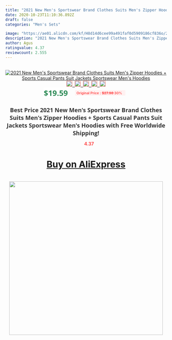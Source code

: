 ```yaml
---
title: "2021 New Men's Sportswear Brand Clothes Suits Men's Zipper Hoodies + Sports Casual Pants Suit Jackets Sportswear Men's Hoodies"
date: 2020-10-23T11:10:36.892Z
draft: false
categories: "Men's Sets"

image: "https://ae01.alicdn.com/kf/H8d14d6cee99a491faf0d5909186cf836o/2021-New-Men-s-Sportswear-Brand-Clothes-Suits-Men-s-Zipper-Hoodies-Sports-Casual-Pants-Suit.jpg"
description: "2021 New Men's Sportswear Brand Clothes Suits Men's Zipper Hoodies + Sports Casual Pants Suit Jackets Sportswear Men's Hoodies"
author: Agus
ratingvalue: 4.37
reviewcount: 2.555
---
```

<br>
<div style="text-align: center;">
<a href="https://s.click.aliexpress.com/e/_AFRxnP" target="_blank" rel="nofollow noopener noreferrer"><img alt="2021 New Men's Sportswear Brand Clothes Suits Men's Zipper Hoodies + Sports Casual Pants Suit Jackets Sportswear Men's Hoodies" class="magnifier-image" src="https://ae01.alicdn.com/kf/H8d14d6cee99a491faf0d5909186cf836o/2021-New-Men-s-Sportswear-Brand-Clothes-Suits-Men-s-Zipper-Hoodies-Sports-Casual-Pants-Suit.jpg_640x640.jpg">
<br>
<img style="border:1px solid salmon" src="https://ae01.alicdn.com/kf/H8d14d6cee99a491faf0d5909186cf836o/2021-New-Men-s-Sportswear-Brand-Clothes-Suits-Men-s-Zipper-Hoodies-Sports-Casual-Pants-Suit.jpg_120x120.jpg">&nbsp;&nbsp;<img style="border:1px solid salmon" src="https://ae01.alicdn.com/kf/He1d9367c21f94066821dddb11bd598fdb/2021-New-Men-s-Sportswear-Brand-Clothes-Suits-Men-s-Zipper-Hoodies-Sports-Casual-Pants-Suit.jpg_120x120.jpg">&nbsp;&nbsp;<img style="border:1px solid salmon" src="https://ae01.alicdn.com/kf/H8341589c7cdf48d89a0c8c9a6cc3b560x/2021-New-Men-s-Sportswear-Brand-Clothes-Suits-Men-s-Zipper-Hoodies-Sports-Casual-Pants-Suit.jpg_120x120.jpg">&nbsp;&nbsp;<img style="border:1px solid salmon" src="https://ae01.alicdn.com/kf/H8fcf7cfe1fc643d7a8096b6275cb253a2/2021-New-Men-s-Sportswear-Brand-Clothes-Suits-Men-s-Zipper-Hoodies-Sports-Casual-Pants-Suit.jpg_120x120.jpg">&nbsp;&nbsp;<img style="border:1px solid salmon" src="https://ae01.alicdn.com/kf/Hbff028a1e2f745deaa43d28562f54468k/2021-New-Men-s-Sportswear-Brand-Clothes-Suits-Men-s-Zipper-Hoodies-Sports-Casual-Pants-Suit.jpg_120x120.jpg"></a></div><br0>
<div style="text-align: center;"><span style="background-color: white; border: 0px; box-sizing: border-box; color: seagreen; display: inline-block; font-family: &quot;open sans&quot; , &quot;arial&quot; , &quot;helvetica&quot; , sans-serif , &quot;heiti&quot;; font-size: 24px; font-stretch: inherit; font-weight: 700; line-height: inherit; margin: 0px 10px 0px 0px; padding: 0px; vertical-align: middle;">$19.59 </span>
<span style="background: rgb(255 , 241 , 241); border-radius: 3px; border: 0px; box-sizing: border-box; color: #ff4747; display: inline-block; font-family: inherit; font-size: 12px; font-stretch: inherit; font-style: inherit; font-variant: inherit; font-weight: 600; line-height: inherit; margin: 0px; padding: 2px 5px; transform: scale(0.9); vertical-align: middle;">Original Price : <b style="text-decoration: line-through;">$27.98 </b> 30%&nbsp;&nbsp;</span></div>
<h1 style="color: #333333; display: inline-block; font-family: &quot;open sans&quot; , &quot;arial&quot; , &quot;helvetica&quot; , sans-serif , &quot;heiti&quot;; font-size: 18px; font-stretch: inherit; font-weight: 700; text-align: center;">Best Price 2021 New Men's Sportswear Brand Clothes Suits Men's Zipper Hoodies + Sports Casual Pants Suit Jackets Sportswear Men's Hoodies with Free Worldwide Shipping!</h1>
<div style="color: #ff4747; text-align: center;">
<img src="https://4.bp.blogspot.com/-M0ZcTcb-5uY/XleCXlxnR4I/AAAAAAAAAEc/OrjgMkXV1oMQFaCRZj5HQwOCBcu3w1FegCPcBGAYYCw/s1600/star.png" style="height: 15px;">&nbsp;<b>4.37</b></div>
<div class="button_cont" align="center"><a class="buynow_a" href="https://s.click.aliexpress.com/e/_AFRxnP" target="_blank" rel="nofollow noopener noreferrer"><H1>Buy on AliExpress</H1></a></div><br>
<div class="separator" style="clear: both; text-align: center;">
<img src="https://lh3.googleusercontent.com/-pTy5HemUv9M/XlePHvY0dAI/AAAAAAAAAE4/0nX5iRUoIWY8eMW9Dpxeirr157OZliDIgCLcBGAsYHQ/s1600/badge.gif" width="480">
</div>
